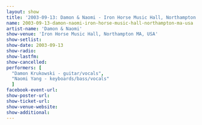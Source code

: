 ```yaml
---
layout: show
title: '2003-09-13: Damon & Naomi - Iron Horse Music Hall, Northampton MA, USA'
name: 2003-09-13-damon-naomi-iron-horse-music-hall-northampton-ma-usa
artist-name: 'Damon & Naomi'
show-venue: 'Iron Horse Music Hall, Northampton MA, USA'
show-setlist: 
show-date: 2003-09-13
show-radio: 
show-lastfm: 
show-cancelled: 
performers: [
  "Damon Krukowski - guitar/vocals",
  "Naomi Yang - keyboards/bass/vocals"
  ]
facebook-event-url: 
show-poster-url: 
show-ticket-url: 
show-venue-website: 
show-additional: 
---
```


